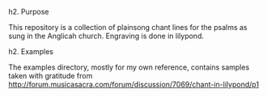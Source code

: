 
h2. Purpose

This repository is a collection of plainsong chant lines for the psalms as sung in the Anglicah church. Engraving is done in lilypond.


h2. Examples

The examples directory, mostly for my own reference, contains samples taken with gratitude from http://forum.musicasacra.com/forum/discussion/7069/chant-in-lilypond/p1
